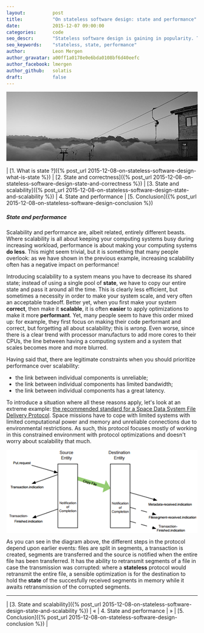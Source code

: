 ```yaml
---
layout:          post
title:           "On stateless software design: state and performance"
date:            2015-12-07 09:00:00
categories:      code
seo_descr:       "Stateless software design is gaining in popularity. This article explains why you should care."
seo_keywords:    "stateless, state, performance"
author:          Leon Mergen
author_gravatar: a00ff1a0178e0e6bda0108bf6d40eefc
author_facebook: lmergen
author_github:   solatis
draft:           false
---
```

<img src='/images/posts/blog6.jpg' class='blogimage' title='Sharing a ride is a blocking operation' />

| [1. What is state ?]({% post_url 2015-12-08-on-stateless-software-design-what-is-state %}) | [2. State and correctness]({% post_url 2015-12-08-on-stateless-software-design-state-and-correctness %}) | [3. State and scalability]({% post_url 2015-12-08-on-stateless-software-design-state-and-scalability %}) | 4. State and performance | [5. Conclusion]({% post_url 2015-12-08-on-stateless-software-design-conclusion %})

##### State and performance

Scalability and performance are, albeit related, entirely different beasts. Where scalability is all about keeping your computing systems busy during increasing workload, performance is about making your computing systems **do less**. This might seem trivial, but it is something that many people overlook: as we have shown in the previous example, increasing scalability often has a negative impact on performance!

Introducing scalability to a system means you have to decrease its shared state; instead of using a single pool of **state**, we have to copy our entire state and pass it around all the time. This is clearly less efficient, but sometimes a necessity in order to make your system scale, and very often an acceptable tradeoff. Better yet, when you first make your system **correct**, then make it **scalable**, it is often **easier** to apply optimizations to make it more **performant**. Yet, many people seem to have this order mixed up: for example, they first focus on making their code performant and correct, but forgetting all about scalability; this is *wrong*. Even worse, since there is a clear trend with processor manufacturs to add more cores to their CPUs, the line between having a computing system and a system that scales becomes more and more blurred.

Having said that, there are legitimate constraints when you should prioritize performance over scalability:

* the link between individual components is unreliable;
* the link between individual components has limited bandwidth;
* the link between individual components has a great latency.

To introduce a situation where all these reasons apply, let's look at an extreme example: [the recommended standard for a Space Data System File Delivery Protocol](http://public.ccsds.org/publications/archive/727x0b4.pdf). Space missions have to cope with limited systems with limited computational power and memory and unreliable connections due to environmental restrictions. As such, this protocol focuses mostly of working in this constrained environment with protocol optimizations and doesn't worry about scalability that much.

<img src='/images/posts/blog6j.png' title='Space Data System File Delivery Protocol' style='display: block; margin-left: auto; margin-right: auto;' />

As you can see in the diagram above, the different steps in the protocol depend upon earlier events: files are split in segments, a transaction is created, segments are transferred and the source is notified when the entire file has been transferred. It has the ability to retransmit segments of a file in case the transmission was corrupted: where a **stateless** protocol would retransmit the entire file, a sensible optimization is for the destination to hold the **state** of the succesfully received segments in memory while it awaits retransmission of the corrupted segments.

---

| [3. State and scalability]({% post_url 2015-12-08-on-stateless-software-design-state-and-scalability %}) | &#171; | 4. State and performance | &#187; | [5. Conclusion]({% post_url 2015-12-08-on-stateless-software-design-conclusion %}) |
